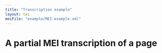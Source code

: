 ```yaml
---
title: "Transcription example"
layout: tei
meiFile: "example/MEI-example.xml"
---
```


# A partial MEI transcription of a page

